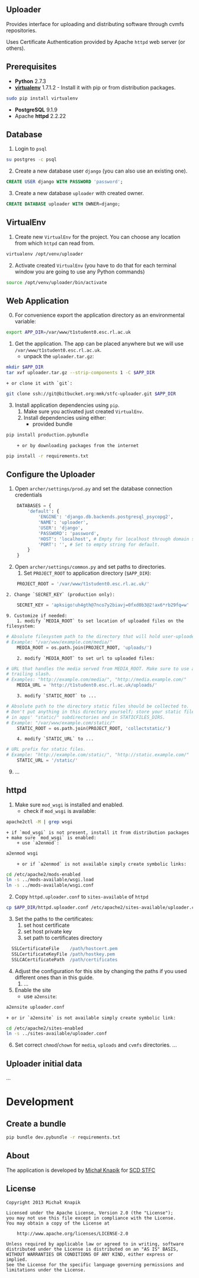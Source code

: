 ## Uploader

Provides interface for uploading and distributing software through cvmfs repositories.

Uses Certificate Authentication provided by Apache `httpd` web server (or others).

## Prerequisites

+ **Python** 2.7.3
+ **[virtualenv](http://www.virtualenv.org/en/latest/)** 1.7.1.2 -
    Install it with pip or from distribution packages.
```bash
sudo pip install virtualenv
```
+ **PostgreSQL** 9.1.9
+ Apache **httpd** 2.2.22

## Database

1. Login to `psql`
```bash
su postgres -c psql
```
2. Create a new database user `django` (you can also use an existing one).
```sql
CREATE USER django WITH PASSWORD 'password';
```
3. Create a new database `uploader` with created owner.
```sql
CREATE DATABASE uploader WITH OWNER=django;
```

## VirtualEnv

1. Create new `VirtualEnv` for the project. You can choose any location from which `httpd` can read from.
```bash
virtualenv /opt/venv/uploader
```
2. Activate created `VirtualEnv` (you have to do that for each terminal window you are going to use any Python commands)
```bash
source /opt/venv/uploader/bin/activate
```

## Web Application

0. For convenience export the application directory as an environmental variable:
```bash
export APP_DIR=/var/www/t1student0.esc.rl.ac.uk
```
1. Get the application. The app can be placed anywhere but we will use `/var/www/t1student0.esc.rl.ac.uk`.
    + unpack the `uploader.tar.gz`:
```bash
mkdir $APP_DIR
tar xvf uploader.tar.gz --strip-components 1 -C $APP_DIR
```
    + or clone it with `git`:
```bash
git clone ssh://git@bitbucket.org:mmk/stfc-uploader.git $APP_DIR
```
3. Install application dependencies using `pip`.
    1. Make sure you activated just created `VirtualEnv`.
    2. Install dependencies using either:
        + provided bundle
```bash
pip install production.pybundle
```
        + or by downloading packages from the internet
```bash
pip install -r requirements.txt
```

## Configure the Uploader

1. Open `archer/settings/prod.py` and set the database connection credentials
```python
    DATABASES = {
        'default': {
            'ENGINE': 'django.db.backends.postgresql_psycopg2',
            'NAME': 'uploader',
            'USER': 'django',
            'PASSWORD': 'password',
            'HOST': 'localhost', # Empty for localhost through domain sockets or '127.0.0.1' for localhost through TCP.
            'PORT': '', # Set to empty string for default.
        }
    }
```
2. Open `archer/settings/common.py` and set paths to directories.
    1. Set `PROJECT_ROOT` to application directory (`$APP_DIR`):
```python
    PROJECT_ROOT = '/var/www/t1student0.esc.rl.ac.uk/'
```
    2. Change `SECRET_KEY` (production only):
```python
    SECRET_KEY = 'apksigo!uh4gth@7nco7y2biavj=0fxd0b3@2!ax6*rb29fq=w'
```
    9. Customize if needed:
        1. modify `MEDIA_ROOT` to set location of uploaded files on the filesystem:
```python
# Absolute filesystem path to the directory that will hold user-uploaded files.
# Example: "/var/www/example.com/media/"
    MEDIA_ROOT = os.path.join(PROJECT_ROOT, 'uploads/')
```
        2. modify `MEDIA_ROOT` to set url to uploaded files:
```python
# URL that handles the media served from MEDIA_ROOT. Make sure to use a
# trailing slash.
# Examples: "http://example.com/media/", "http://media.example.com/"
    MEDIA_URL = 'http://t1student0.esc.rl.ac.uk/uploads/'
```
        3. modify `STATIC_ROOT` to ...
```python
# Absolute path to the directory static files should be collected to.
# Don't put anything in this directory yourself; store your static files
# in apps' "static/" subdirectories and in STATICFILES_DIRS.
# Example: "/var/www/example.com/static/"
    STATIC_ROOT = os.path.join(PROJECT_ROOT, 'collectstatic/')
```
        4. modify `STATIC_URL` to ...
```python
# URL prefix for static files.
# Example: "http://example.com/static/", "http://static.example.com/"
    STATIC_URL = '/static/'
```

9. ...

## httpd

1. Make sure `mod_wsgi` is installed and enabled.
    + check if `mod_wsgi` is available:
```bash
apache2ctl -M | grep wsgi
```
    + if `mod_wsgi` is not present, install it from distribution packages
    + make sure `mod_wsgi` is enabled:
        + use `a2enmod`:
```bash
a2enmod wsgi
```
        + or if `a2enmod` is not available simply create symbolic links:
```bash
cd /etc/apache2/mods-enabled
ln -s ../mods-available/wsgi.load
ln -s ../mods-available/wsgi.conf
```

2. Copy `httpd.uploader.conf` to `sites-available` of `httpd`
```bash
cp $APP_DIR/httpd.uploader.conf /etc/apache2/sites-available/uploader.conf
```
3. Set the paths to the certificates:
    1. set host certificate
    2. set host private key
    3. set path to certificates directory
```apache
  SSLCertificateFile    /path/hostcert.pem
  SSLCertificateKeyFile /path/hostkey.pem
  SSLCACertificatePath  /path/certificates
```

4. Adjust the configuration for this site by changing the paths if you used different ones than in this guide.
    1. ...
5. Enable the site
    + use `a2ensite`:
```bash
a2ensite uploader.conf
```
    + or ir `a2ensite` is not available simply create symbolic link:
```bash
cd /etc/apache2/sites-enabled
ln -s ../sites-available/uploader.conf
```
6. Set correct `chmod`/`chown` for `media`, `uploads` and `cvmfs` directories.
...

## Uploader initial data
...

# Development

## Create a bundle

```bash
pip bundle dev.pybundle -r requirements.txt
```

## About

The application is developed by [Michał Knapik](http://github.com/mknapik) for [SCD STFC](http://www.stfc.ac.uk/SCD)

## License

    Copyright 2013 Michał Knapik

    Licensed under the Apache License, Version 2.0 (the "License");
    you may not use this file except in compliance with the License.
    You may obtain a copy of the License at

        http://www.apache.org/licenses/LICENSE-2.0

    Unless required by applicable law or agreed to in writing, software
    distributed under the License is distributed on an "AS IS" BASIS,
    WITHOUT WARRANTIES OR CONDITIONS OF ANY KIND, either express or implied.
    See the License for the specific language governing permissions and
    limitations under the License.